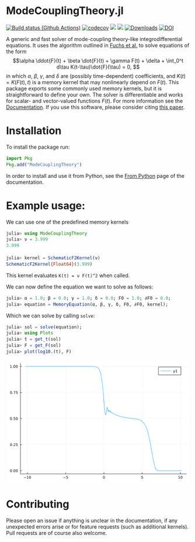 # ModeCouplingTheory.jl
[![Build status (Github Actions)](https://github.com/IlianPihlajamaa/ModeCouplingTheory.jl/workflows/CI/badge.svg)](https://github.com/IlianPihlajamaa/ModeCouplingTheory.jl/actions)
[![codecov](https://codecov.io/github/IlianPihlajamaa/ModeCouplingTheory.jl/graph/badge.svg?token=e6V2TA22Bg)](https://codecov.io/github/IlianPihlajamaa/ModeCouplingTheory.jl)
[![](https://img.shields.io/badge/docs-stable-blue.svg)](https://IlianPihlajamaa.github.io/ModeCouplingTheory.jl/stable)
[![](https://img.shields.io/badge/docs-dev-blue.svg)](https://IlianPihlajamaa.github.io/ModeCouplingTheory.jl/dev)
[![Downloads](https://shields.io/endpoint?url=https://pkgs.genieframework.com/api/v1/badge/ModeCouplingTheory)](https://pkgs.genieframework.com?packages=ModeCouplingTheory)
[![DOI](https://joss.theoj.org/papers/10.21105/joss.05737/status.svg)](https://doi.org/10.21105/joss.05737)


A generic and fast solver of mode-coupling theory-like integrodifferential equations. It uses the algorithm outlined in [Fuchs et al.](https://iopscience.iop.org/article/10.1088/0953-8984/3/26/022/meta) to solve equations of the form
$$\alpha \ddot{F}(t) + \beta \dot{F}(t) + \gamma F(t) + \delta + \int_0^t d\tau K(t-\tau)\dot{F}(\tau) = 0, $$
in which $\alpha$, $\beta$, $\gamma$, and $\delta$ are (possibly time-dependent) coefficients, and $K(t) = K(F(t), t)$ is a memory kernel that may nonlinearly depend on $F(t)$. This package exports some commonly used memory kernels, but it is straightforward to define your own. The solver is differentiable and works for scalar- and vector-valued functions $F(t)$. For more information see the [Documentation](https://IlianPihlajamaa.github.io/ModeCouplingTheory.jl/dev). If you use this software, please consider citing [this paper](https://doi.org/10.21105/joss.05737).


# Installation

To install the package run:

```julia
import Pkg
Pkg.add("ModeCouplingTheory")
```
In order to install and use it from Python, see the [From Python](https://ilianpihlajamaa.github.io/ModeCouplingTheory.jl/dev/FromPython.html) page of the documentation.

# Example usage:

We can use one of the predefined memory kernels 

```julia
julia> using ModeCouplingTheory
julia> ν = 3.999
3.999

julia> kernel = SchematicF2Kernel(ν)
SchematicF2Kernel{Float64}(3.999)
```
This kernel evaluates `K(t) = ν F(t)^2` when called.

We can now define the equation we want to solve as follows:

```julia
julia> α = 1.0; β = 0.0; γ = 1.0; δ = 0.0; F0 = 1.0; ∂F0 = 0.0;
julia> equation = MemoryEquation(α, β, γ, δ, F0, ∂F0, kernel);
```
Which we can solve by calling `solve`:

```julia
julia> sol = solve(equation);
julia> using Plots
julia> t = get_t(sol)
julia> F = get_F(sol)
julia> plot(log10.(t), F)
```

![image](readmefig.png)

# Contributing

Please open an issue if anything is unclear in the documentation, if any unexpected errors arise or for feature requests (such as additional kernels). Pull requests are of course also welcome.
